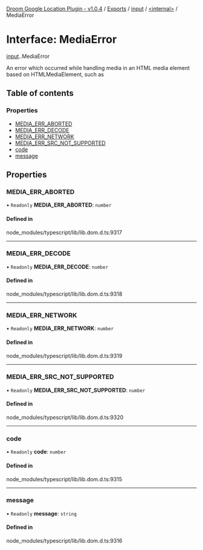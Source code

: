 [Droom Google Location Plugin - v1.0.4](../README.md) / [Exports](../modules.md) / [input](../modules/input.md) / [<internal\>](../modules/input._internal_.md) / MediaError

# Interface: MediaError

[input](../modules/input.md).[<internal>](../modules/input._internal_.md).MediaError

An error which occurred while handling media in an HTML media element based on HTMLMediaElement, such as <audio> or <video>.

## Table of contents

### Properties

- [MEDIA\_ERR\_ABORTED](input._internal_.MediaError.md#media_err_aborted)
- [MEDIA\_ERR\_DECODE](input._internal_.MediaError.md#media_err_decode)
- [MEDIA\_ERR\_NETWORK](input._internal_.MediaError.md#media_err_network)
- [MEDIA\_ERR\_SRC\_NOT\_SUPPORTED](input._internal_.MediaError.md#media_err_src_not_supported)
- [code](input._internal_.MediaError.md#code)
- [message](input._internal_.MediaError.md#message)

## Properties

### MEDIA\_ERR\_ABORTED

• `Readonly` **MEDIA\_ERR\_ABORTED**: `number`

#### Defined in

node_modules/typescript/lib/lib.dom.d.ts:9317

___

### MEDIA\_ERR\_DECODE

• `Readonly` **MEDIA\_ERR\_DECODE**: `number`

#### Defined in

node_modules/typescript/lib/lib.dom.d.ts:9318

___

### MEDIA\_ERR\_NETWORK

• `Readonly` **MEDIA\_ERR\_NETWORK**: `number`

#### Defined in

node_modules/typescript/lib/lib.dom.d.ts:9319

___

### MEDIA\_ERR\_SRC\_NOT\_SUPPORTED

• `Readonly` **MEDIA\_ERR\_SRC\_NOT\_SUPPORTED**: `number`

#### Defined in

node_modules/typescript/lib/lib.dom.d.ts:9320

___

### code

• `Readonly` **code**: `number`

#### Defined in

node_modules/typescript/lib/lib.dom.d.ts:9315

___

### message

• `Readonly` **message**: `string`

#### Defined in

node_modules/typescript/lib/lib.dom.d.ts:9316
